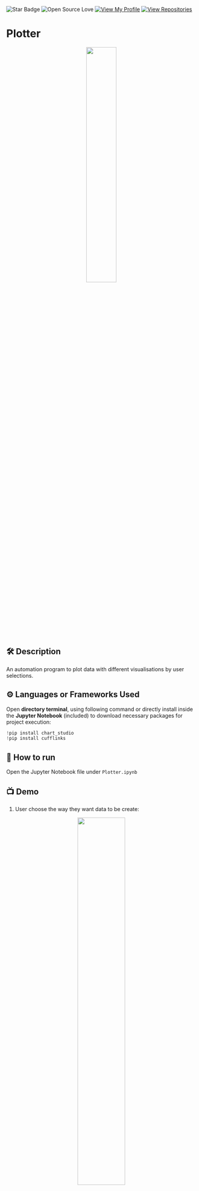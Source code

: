 ![Star Badge](https://img.shields.io/static/v1?label=%F0%9F%8C%9F&message=If%20Useful&style=style=flat&color=BC4E99)
![Open Source Love](https://badges.frapsoft.com/os/v1/open-source.svg?v=103)
[![View My Profile](https://img.shields.io/badge/View-My_Profile-green?logo=GitHub)](https://github.com/nduongthucanh)
[![View Repositories](https://img.shields.io/badge/View-My_Repositories-blue?logo=GitHub)](https://github.com/nduongthucanh?tab=repositories)

# Plotter
<p align="center">
<img src="https://github.com/nduongthucanh/python-mini-project/blob/main/IMG/plotly_2017.png" width=40% height=40%>

## 🛠️ Description

An automation program to plot data with different visualisations by user selections.

## ⚙️ Languages or Frameworks Used
Open **directory terminal**, using following command or directly install inside the **Jupyter Notebook** (included) to download necessary packages for project execution:
```python
!pip install chart_studio
!pip install cufflinks
```

## 🌟 How to run
Open the Jupyter Notebook file under ```Plotter.ipynb```

## 📺 Demo
1. User choose the way they want data to be create:

<p align="center">
<img src="https://github.com/nduongthucanh/python-mini-project/blob/main/IMG/plotter_datacreated.gif" width=50% height=50%>

2. Inspecting the first 5 rows of the dataframe using ```head()``` function:
 
<p align="center">
<img src="https://github.com/nduongthucanh/python-mini-project/blob/main/IMG/plotter_dfhead.gif" width=50% height=50%>

3. Selecting the number of columns they want to plot (whole table/selected columns only) and plot types:

<p align="center">
<img src="https://github.com/nduongthucanh/python-mini-project/blob/main/IMG/plotter_dataplot.gif" width=50% height=50%>

4. Output: (Line Plot selection)

<p align="center">
<img src="https://github.com/nduongthucanh/python-mini-project/blob/main/IMG/plotter_graph.gif" width=50% height=50%>

## 🤖 Author
[Leah Nguyen](https://github.com/nduongthucanh)


